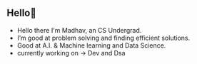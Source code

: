 <h2>Hello👋</h2>

- Hello there I'm Madhav, an CS Undergrad.
- I’m good at problem solving and finding efficient solutions.
- Good at A.I. & Machine learning and Data Science.
- currently working on -> Dev and Dsa
  


<!---
MadhavRaoS/MadhavRaoS is a ✨ special ✨ repository because its `README.md` (this file) appears on your GitHub profile.
You can click the Preview link to take a look at your changes.
--->
